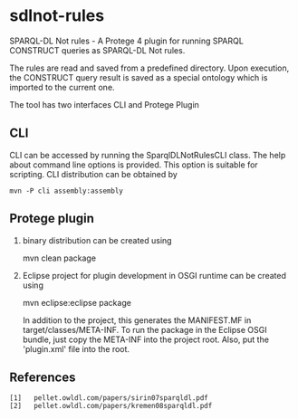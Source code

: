 sdlnot-rules
============

SPARQL-DL Not rules - A Protege 4 plugin for running SPARQL CONSTRUCT queries as SPARQL-DL Not rules.

The rules are read and saved from a predefined directory. Upon execution, the CONSTRUCT query result 
is saved as a special ontology which is imported to the current one.

The tool has two interfaces CLI and Protege Plugin

CLI
-------------
CLI can be accessed by running the SparqlDLNotRulesCLI class. The help about command line options is provided. This option is suitable for scripting. CLI distribution can be obtained by

	mvn -P cli assembly:assembly

Protege plugin
--------------------------
1) binary distribution can be created using
    
      mvn clean package
      
2) Eclipse project for plugin development in OSGI runtime can be created using

      mvn eclipse:eclipse package
   
   In addition to the project, this generates the MANIFEST.MF in target/classes/META-INF. 
   To run the package in the Eclipse OSGI bundle, just copy the META-INF into the project 
   root. Also, put the 'plugin.xml' file into the root.
 

References
----------

	[1]   pellet.owldl.com/papers/sirin07sparqldl.pdf
	[2]   pellet.owldl.com/papers/kremen08sparqldl.pdf

